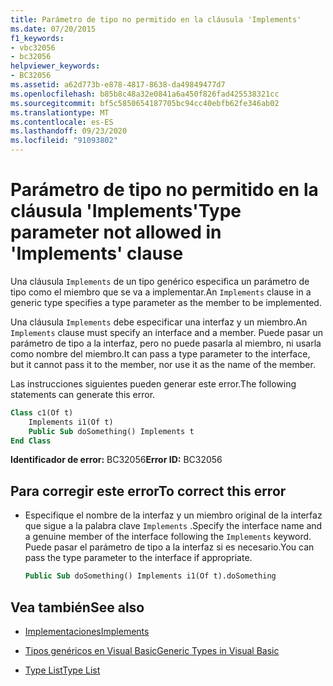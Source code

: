 ```yaml
---
title: Parámetro de tipo no permitido en la cláusula 'Implements'
ms.date: 07/20/2015
f1_keywords:
- vbc32056
- bc32056
helpviewer_keywords:
- BC32056
ms.assetid: a62d773b-e878-4817-8638-da49849477d7
ms.openlocfilehash: b85b8c48a32e0841a6a450f826fad425538321cc
ms.sourcegitcommit: bf5c5850654187705bc94cc40ebfb62fe346ab02
ms.translationtype: MT
ms.contentlocale: es-ES
ms.lasthandoff: 09/23/2020
ms.locfileid: "91093802"
---
```

# <a name="type-parameter-not-allowed-in-implements-clause"></a><span data-ttu-id="aac9f-102">Parámetro de tipo no permitido en la cláusula 'Implements'</span><span class="sxs-lookup"><span data-stu-id="aac9f-102">Type parameter not allowed in 'Implements' clause</span></span>

<span data-ttu-id="aac9f-103">Una cláusula `Implements` de un tipo genérico especifica un parámetro de tipo como el miembro que se va a implementar.</span><span class="sxs-lookup"><span data-stu-id="aac9f-103">An `Implements` clause in a generic type specifies a type parameter as the member to be implemented.</span></span>  
  
 <span data-ttu-id="aac9f-104">Una cláusula `Implements` debe especificar una interfaz y un miembro.</span><span class="sxs-lookup"><span data-stu-id="aac9f-104">An `Implements` clause must specify an interface and a member.</span></span> <span data-ttu-id="aac9f-105">Puede pasar un parámetro de tipo a la interfaz, pero no puede pasarla al miembro, ni usarla como nombre del miembro.</span><span class="sxs-lookup"><span data-stu-id="aac9f-105">It can pass a type parameter to the interface, but it cannot pass it to the member, nor use it as the name of the member.</span></span>  
  
 <span data-ttu-id="aac9f-106">Las instrucciones siguientes pueden generar este error.</span><span class="sxs-lookup"><span data-stu-id="aac9f-106">The following statements can generate this error.</span></span>  
  
```vb  
Class c1(Of t)  
    Implements i1(Of t)  
    Public Sub doSomething() Implements t  
End Class  
```  
  
 <span data-ttu-id="aac9f-107">**Identificador de error:** BC32056</span><span class="sxs-lookup"><span data-stu-id="aac9f-107">**Error ID:** BC32056</span></span>  
  
## <a name="to-correct-this-error"></a><span data-ttu-id="aac9f-108">Para corregir este error</span><span class="sxs-lookup"><span data-stu-id="aac9f-108">To correct this error</span></span>  
  
- <span data-ttu-id="aac9f-109">Especifique el nombre de la interfaz y un miembro original de la interfaz que sigue a la palabra clave `Implements` .</span><span class="sxs-lookup"><span data-stu-id="aac9f-109">Specify the interface name and a genuine member of the interface following the `Implements` keyword.</span></span> <span data-ttu-id="aac9f-110">Puede pasar el parámetro de tipo a la interfaz si es necesario.</span><span class="sxs-lookup"><span data-stu-id="aac9f-110">You can pass the type parameter to the interface if appropriate.</span></span>  
  
    ```vb  
    Public Sub doSomething() Implements i1(Of t).doSomething  
    ```  
  
## <a name="see-also"></a><span data-ttu-id="aac9f-111">Vea también</span><span class="sxs-lookup"><span data-stu-id="aac9f-111">See also</span></span>

- [<span data-ttu-id="aac9f-112">Implementaciones</span><span class="sxs-lookup"><span data-stu-id="aac9f-112">Implements</span></span>](../language-reference/statements/implements-clause.md)

- [<span data-ttu-id="aac9f-113">Tipos genéricos en Visual Basic</span><span class="sxs-lookup"><span data-stu-id="aac9f-113">Generic Types in Visual Basic</span></span>](../programming-guide/language-features/data-types/generic-types.md)
- [<span data-ttu-id="aac9f-114">Type List</span><span class="sxs-lookup"><span data-stu-id="aac9f-114">Type List</span></span>](../language-reference/statements/type-list.md)
